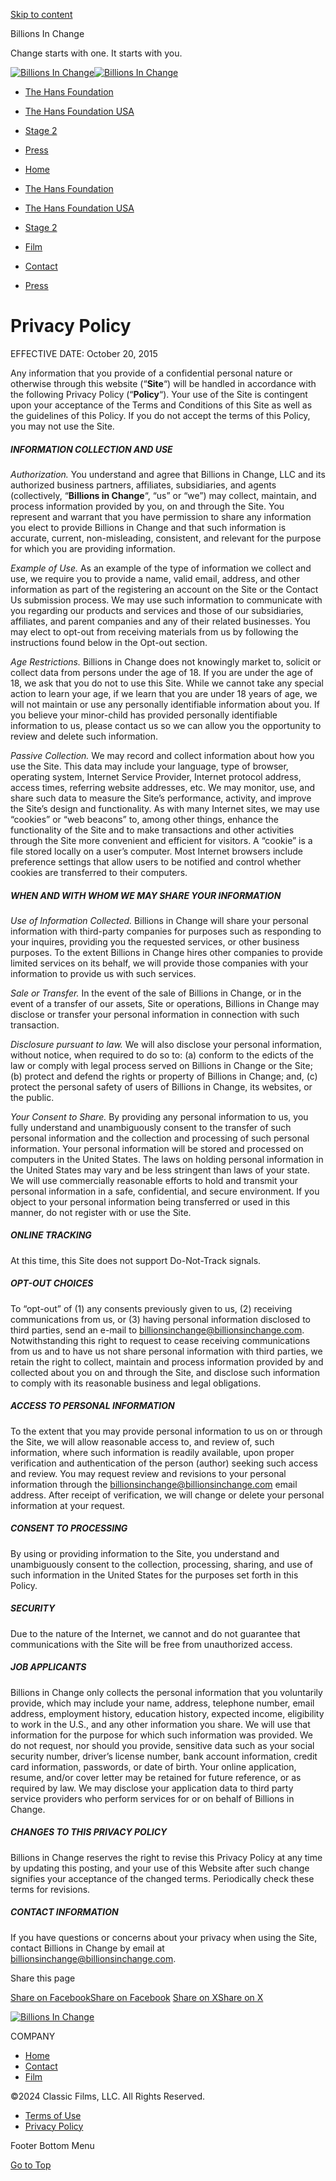 [Skip to content](#content)

Billions In Change

Change starts with one. It starts with you.

[![Billions In Change](https://149503561.v2.pressablecdn.com/wp-content/uploads/2016/07/BIC_logo_mobile.png)![Billions In Change](https://149503561.v2.pressablecdn.com/wp-content/uploads/2016/07/BIC_logo_mobile.png)](https://billionsinchange.com/)

* [The Hans Foundation](https://billionsinchange.com/about/the-hans-foundation/)
* [The Hans Foundation USA](https://billionsinchange.com/about/the-hans-foundation-usa/)
* [Stage 2](https://billionsinchange.com/about/stage-2/)
* [Press](https://billionsinchange.com/press/)

* [Home](https://billionsinchange.com/)
* [The Hans Foundation](https://billionsinchange.com/about/the-hans-foundation/)
* [The Hans Foundation USA](https://billionsinchange.com/about/the-hans-foundation-usa/)
* [Stage 2](https://billionsinchange.com/about/stage-2/)
* [Film](https://billionsinchange.com/film/)
* [Contact](https://billionsinchange.com/contact/)
* [Press](https://billionsinchange.com/press/)

Privacy Policy
==============

EFFECTIVE DATE: October 20, 2015

Any information that you provide of a confidential personal nature or otherwise through this website (“**Site**“) will be handled in accordance with the following Privacy Policy (“**Policy**“). Your use of the Site is contingent upon your acceptance of the Terms and Conditions of this Site as well as the guidelines of this Policy. If you do not accept the terms of this Policy, you may not use the Site.

##### INFORMATION COLLECTION AND USE

_Authorization._ You understand and agree that Billions in Change, LLC and its authorized business partners, affiliates, subsidiaries, and agents (collectively, “**Billions in Change**“, “us” or “we”) may collect, maintain, and process information provided by you, on and through the Site. You represent and warrant that you have permission to share any information you elect to provide Billions in Change and that such information is accurate, current, non-misleading, consistent, and relevant for the purpose for which you are providing information.

_Example of Use._ As an example of the type of information we collect and use, we require you to provide a name, valid email, address, and other information as part of the registering an account on the Site or the Contact Us submission process. We may use such information to communicate with you regarding our products and services and those of our subsidiaries, affiliates, and parent companies and any of their related businesses. You may elect to opt-out from receiving materials from us by following the instructions found below in the Opt-out section.

_Age Restrictions._ Billions in Change does not knowingly market to, solicit or collect data from persons under the age of 18. If you are under the age of 18, we ask that you do not to use this Site. While we cannot take any special action to learn your age, if we learn that you are under 18 years of age, we will not maintain or use any personally identifiable information about you. If you believe your minor-child has provided personally identifiable information to us, please contact us so we can allow you the opportunity to review and delete such information.

_Passive Collection._ We may record and collect information about how you use the Site. This data may include your language, type of browser, operating system, Internet Service Provider, Internet protocol address, access times, referring website addresses, etc. We may monitor, use, and share such data to measure the Site’s performance, activity, and improve the Site’s design and functionality. As with many Internet sites, we may use “cookies” or “web beacons” to, among other things, enhance the functionality of the Site and to make transactions and other activities through the Site more convenient and efficient for visitors. A “cookie” is a file stored locally on a user’s computer. Most Internet browsers include preference settings that allow users to be notified and control whether cookies are transferred to their computers.

##### WHEN AND WITH WHOM WE MAY SHARE YOUR INFORMATION

_Use of Information Collected._ Billions in Change will share your personal information with third-party companies for purposes such as responding to your inquires, providing you the requested services, or other business purposes. To the extent Billions in Change hires other companies to provide limited services on its behalf, we will provide those companies with your information to provide us with such services.

_Sale or Transfer._ In the event of the sale of Billions in Change, or in the event of a transfer of our assets, Site or operations, Billions in Change may disclose or transfer your personal information in connection with such transaction.

_Disclosure pursuant to law._ We will also disclose your personal information, without notice, when required to do so to: (a) conform to the edicts of the law or comply with legal process served on Billions in Change or the Site; (b) protect and defend the rights or property of Billions in Change; and, (c) protect the personal safety of users of Billions in Change, its websites, or the public.

_Your Consent to Share._ By providing any personal information to us, you fully understand and unambiguously consent to the transfer of such personal information and the collection and processing of such personal information. Your personal information will be stored and processed on computers in the United States. The laws on holding personal information in the United States may vary and be less stringent than laws of your state. We will use commercially reasonable efforts to hold and transmit your personal information in a safe, confidential, and secure environment. If you object to your personal information being transferred or used in this manner, do not register with or use the Site.

##### ONLINE TRACKING

At this time, this Site does not support Do-Not-Track signals.

##### OPT-OUT CHOICES

To “opt-out” of (1) any consents previously given to us, (2) receiving communications from us, or (3) having personal information disclosed to third parties, send an e-mail to [billionsinchange@billionsinchange.com](mailto:billionsinchange@billionsinchange.com). Notwithstanding this right to request to cease receiving communications from us and to have us not share personal information with third parties, we retain the right to collect, maintain and process information provided by and collected about you on and through the Site, and disclose such information to comply with its reasonable business and legal obligations.

##### ACCESS TO PERSONAL INFORMATION

To the extent that you may provide personal information to us on or through the Site, we will allow reasonable access to, and review of, such information, where such information is readily available, upon proper verification and authentication of the person (author) seeking such access and review. You may request review and revisions to your personal information through the [billionsinchange@billionsinchange.com](mailto:billionsinchange@billionsinchange.com) email address. After receipt of verification, we will change or delete your personal information at your request.

##### CONSENT TO PROCESSING

By using or providing information to the Site, you understand and unambiguously consent to the collection, processing, sharing, and use of such information in the United States for the purposes set forth in this Policy.

##### SECURITY

Due to the nature of the Internet, we cannot and do not guarantee that communications with the Site will be free from unauthorized access.

##### JOB APPLICANTS

Billions in Change only collects the personal information that you voluntarily provide, which may include your name, address, telephone number, email address, employment history, education history, expected income, eligibility to work in the U.S., and any other information you share. We will use that information for the purpose for which such information was provided. We do not request, nor should you provide, sensitive data such as your social security number, driver’s license number, bank account information, credit card information, passwords, or date of birth. Your online application, resume, and/or cover letter may be retained for future reference, or as required by law. We may disclose your application data to third party service providers who perform services for or on behalf of Billions in Change.

##### CHANGES TO THIS PRIVACY POLICY

Billions in Change reserves the right to revise this Privacy Policy at any time by updating this posting, and your use of this Website after such change signifies your acceptance of the changed terms. Periodically check these terms for revisions.

##### CONTACT INFORMATION

If you have questions or concerns about your privacy when using the Site, contact Billions in Change by email at [billionsinchange@billionsinchange.com](mailto:billionsinchange@billionsinchange.com).

Share this page

[Share on FacebookShare on Facebook](https://www.facebook.com/sharer.php?u=https%3A%2F%2Fbillionsinchange.com%2Fprivacy%2F&t=Privacy+Policy "Facebook") [Share on XShare on X](https://twitter.com/share?url=https%3A%2F%2Fbillionsinchange.com%2Fprivacy%2F&text=Privacy+Policy "X")

[![Billions In Change](/wp-content/uploads/2016/07/BIC-Icon-152x152.png)](https://billionsinchange.com/)

COMPANY

* [Home](https://billionsinchange.com/)
* [Contact](https://billionsinchange.com/contact/)
* [Film](https://billionsinchange.com/film/)

©2024 Classic Films, LLC. All Rights Reserved.

* [Terms of Use](https://billionsinchange.com/terms/)
* [Privacy Policy](https://billionsinchange.com/privacy/)

Footer Bottom Menu

[Go to Top](#)